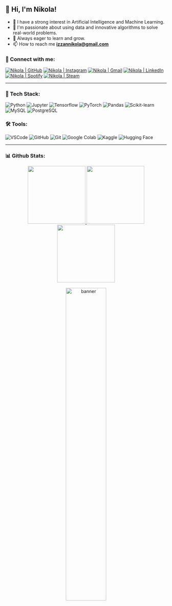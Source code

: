 ## 👋 Hi, I'm Nikola!
- 🤖 I have a strong interest in Artificial Intelligence and Machine Learning.
- 🚀 I'm passionate about using data and innovative algorithms to solve real-world problems. 
- 🌱 Always eager to learn and grow.
- 📫 How to reach me **izzannikola@gmail.com**

### 🤝 Connect with me:
[<img alt="Nikola | GitHub" src="https://img.shields.io/badge/github-%23181717.svg?&style=for-the-badge&logo=github&logoColor=white" />][github]
[<img alt="Nikola | Instagram" src="https://img.shields.io/badge/instagram-FF0069.svg?&style=for-the-badge&logo=instagram&logoColor=white" />][instagram]
[<img alt="Nikola | Gmail" src="https://img.shields.io/badge/gmail-EA4335.svg?&style=for-the-badge&logo=gmail&logoColor=white" />][gmail]
[<img alt="Nikola | LinkedIn" src="https://img.shields.io/badge/linkedin-0077B5.svg?&style=for-the-badge&logo=linkedin&logoColor=white" />][linkedin]
[<img alt="Nikola | Spotify" src="https://img.shields.io/badge/spotify-1ED760.svg?&style=for-the-badge&logo=spotify&logoColor=white" />][spotify]
[<img alt="Nikola | Steam" src="https://img.shields.io/badge/steam-000000.svg?&style=for-the-badge&logo=steam&logoColor=white" />][steam]

---

### 🧠 Tech Stack:
![Python](https://img.shields.io/badge/Python-%233776AB?style=for-the-badge&logo=python&logoColor=ffffff)
![Jupyter](https://img.shields.io/badge/Jupyter-%23F37626?style=for-the-badge&logo=jupyter&logoColor=ffffff)
![Tensorflow](https://img.shields.io/badge/TensorFlow-%23FF6F00?style=for-the-badge&logo=tensorflow&logoColor=ffffff)
![PyTorch](https://img.shields.io/badge/PyTorch-%23EE4C2C?style=for-the-badge&logo=pytorch&logoColor=ffffff)
![Pandas](https://img.shields.io/badge/Pandas-%23150458?style=for-the-badge&logo=pandas&logoColor=ffffff)
![Scikit-learn](https://img.shields.io/badge/Scikit--learn-%23F7931E?style=for-the-badge&logo=scikit-learn&logoColor=ffffff)
![MySQL](https://img.shields.io/badge/MySQL-%234479A1?style=for-the-badge&logo=mysql&logoColor=ffffff)
![PostgreSQL](https://img.shields.io/badge/PostgreSQL-%23336791?style=for-the-badge&logo=postgresql&logoColor=ffffff)

### 🛠️ Tools:
![VSCode](https://img.shields.io/badge/VSCode-%23007ACC?style=for-the-badge&logo=visual-studio-code&logoColor=ffffff)
![GitHub](https://img.shields.io/badge/GitHub-%23181717?style=for-the-badge&logo=github&logoColor=ffffff)
![Git](https://img.shields.io/badge/Git-%23F05032?style=for-the-badge&logo=git&logoColor=ffffff)
![Google Colab](https://img.shields.io/badge/Colab-%23F9AB00?style=for-the-badge&logo=googlecolab&logoColor=ffffff)
![Kaggle](https://img.shields.io/badge/Kaggle-%23098BCF?style=for-the-badge&logo=kaggle&logoColor=ffffff)
![Hugging Face](https://img.shields.io/badge/HuggingFace-%23FFD21F?style=for-the-badge&logo=huggingface&logoColor=000000)


---

### 📊 Github Stats:
<div align="center">
  <a href="https://github.com/nikolaizz">
    <img height="180em" src="https://github-readme-stats.vercel.app/api?username=nikolaizz&theme=algolia&show_icons=true&hide_border=true&count_private=true"/>
    <img height="180em" src="https://nirzak-streak-stats.vercel.app?user=nikolaizz&theme=algolia&hide_border=true"/>
    <img height="180em" src="https://github-readme-stats.vercel.app/api/top-langs/?username=nikolaizz&layout=compact&theme=algolia&hide_border=true"/>
  </a>
</div>

<br/>

<div align="center">
  <img src="https://images4.alphacoders.com/138/1380052.png" alt="banner" width="50%"/>
</div>

[github]: https://github.com/nikolaizz  
[instagram]: https://instagram.com/nikola_izzan  
[gmail]: mailto:izzannikola@gmail.com  
[linkedin]: https://www.linkedin.com/in/nikolaizzan  
[spotify]: https://open.spotify.com/user/zrpav93rxzk5izs7ubst2tw3p  
[steam]: https://steamcommunity.com/id/nikolaizz14/
